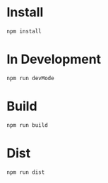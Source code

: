 # Install
`npm install`

# In Development
`npm run devMode`

# Build
`npm run build`

# Dist
`npm run dist`
